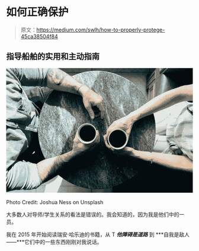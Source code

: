 # 如何正确保护

> 原文：<https://medium.com/swlh/how-to-properly-protege-45ca38504f84>

## 指导船舶的实用和主动指南

![](img/bd24dd8b84fe63b27a5ff0c549dc0110.png)

Photo Credit: Joshua Ness on Unsplash

大多数人对导师/学生关系的看法是错误的。我会知道的，因为我是他们中的一员。

我在 2015 年开始阅读瑞安·哈乐迪的书籍，从 T ***他障碍是道路*** 到 ***自我是敌人——***它们中的一些东西刚刚对我说话。